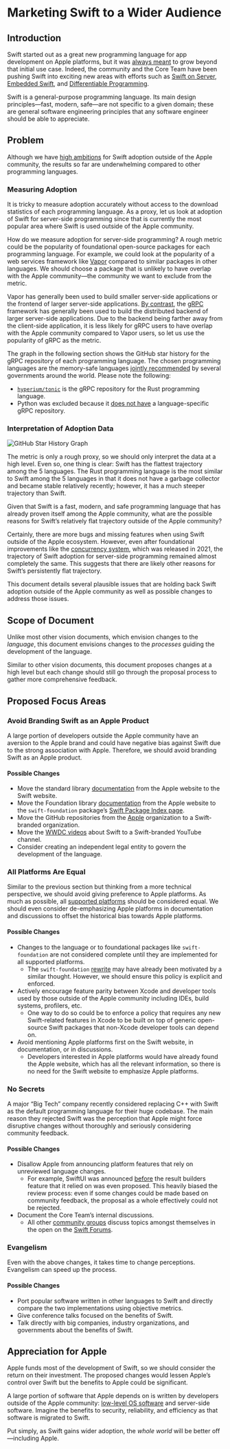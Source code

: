 # Marketing Swift to a Wider Audience

## Introduction

Swift started out as a great new programming language for app development on Apple platforms, but it was [always meant](https://oleb.net/blog/2017/06/chris-lattner-wwdc-swift-panel/#in-which-fields-would-you-like-to-see-swift-in-the-future) to grow beyond that initial use case. Indeed, the community and the Core Team have been pushing Swift into exciting new areas with efforts such as [Swift on Server](https://www.swift.org/documentation/server/), [Embedded Swift](embedded-swift.md), and [Differentiable Programming](https://github.com/apple/swift/blob/main/docs/DifferentiableProgramming.md).

Swift is a general-purpose programming language. Its main design principles—fast, modern, safe—are not specific to a given domain; these are general software engineering principles that any software engineer should be able to appreciate.

## Problem

Although we have [high ambitions](https://github.com/swiftlang/swift-evolution/assets/2100868/21c17356-5403-41f9-a850-050837643586) for Swift adoption outside of the Apple community, the results so far are underwhelming compared to other programming languages.

### Measuring Adoption

It is tricky to measure adoption accurately without access to the download statistics of each programming language. As a proxy, let us look at adoption of Swift for server-side programming since that is currently the most popular area where Swift is used outside of the Apple community.

How do we measure adoption for server-side programming? A rough metric could be the popularity of foundational open-source packages for each programming language. For example, we could look at the popularity of a web services framework like [Vapor](https://github.com/vapor/vapor/) compared to similar packages in other languages. We should choose a package that is unlikely to have overlap with the Apple community—the community we want to exclude from the metric.

Vapor has generally been used to build smaller server-side applications or the frontend of larger server-side applications. [By contrast](https://aws.amazon.com/compare/the-difference-between-grpc-and-rest/), the [gRPC](https://grpc.io) framework has generally been used to build the distributed backend of larger server-side applications. Due to the backend being farther away from the client-side application, it is less likely for gRPC users to have overlap with the Apple community compared to Vapor users, so let us use the popularity of gRPC as the metric.

The graph in the following section shows the GitHub star history for the gRPC repository of each programming language. The chosen programming languages are the memory-safe languages [jointly recommended](https://www.nsa.gov/Press-Room/Press-Releases-Statements/Press-Release-View/Article/3608324/us-and-international-partners-issue-recommendations-to-secure-software-products/) by several governments around the world. Please note the following:
- [`hyperium/tonic`](https://github.com/hyperium/tonic) is the gRPC repository for the Rust programming language.
- Python was excluded because it [does not have](https://github.com/grpc/grpc/tree/56b3686229e1c941ed5f9ef85a98ba0b52f3a953/src/python/grpcio) a language-specific gRPC repository.

### Interpretation of Adoption Data

![GitHub Star History Graph](marketing-swift-to-a-wider-audience-grpc-github-stars.svg)

The metric is only a rough proxy, so we should only interpret the data at a high level. Even so, one thing is clear: Swift has the flattest trajectory among the 5 languages. The Rust programming language is the most similar to Swift among the 5 languages in that it does not have a garbage collector and became stable relatively recently; however, it has a much steeper trajectory than Swift.

Given that Swift is a fast, modern, and safe programming language that has already proven itself among the Apple community, what are the possible reasons for Swift’s relatively flat trajectory outside of the Apple community?

Certainly, there are more bugs and missing features when using Swift outside of the Apple ecosystem. However, even after foundational improvements like the [concurrency system](https://docs.swift.org/swift-book/documentation/the-swift-programming-language/concurrency/), which was released in 2021, the trajectory of Swift adoption for server-side programming remained almost completely the same. This suggests that there are likely other reasons for Swift’s persistently flat trajectory.

This document details several plausible issues that are holding back Swift adoption outside of the Apple community as well as possible changes to address those issues.

## Scope of Document

Unlike most other vision documents, which envision changes to the *language*, this document envisions changes to the *processes* guiding the development of the language.

Similar to other vision documents, this document proposes changes at a high level but each change should still go through the proposal process to gather more comprehensive feedback.

## Proposed Focus Areas

### Avoid Branding Swift as an Apple Product

A large portion of developers outside the Apple community have an aversion to the Apple brand and could have negative bias against Swift due to the strong association with Apple. Therefore, we should avoid branding Swift as an Apple product.

#### Possible Changes

- Move the standard library [documentation](https://developer.apple.com/documentation/swift) from the Apple website to the Swift website.
- Move the Foundation library [documentation](https://developer.apple.com/documentation/foundation) from the Apple website to the `swift-foundation` package’s [Swift Package Index page](https://swiftpackageindex.com/apple/swift-foundation).
- Move the GitHub repositories from the [Apple](https://github.com/apple) organization to a Swift-branded organization.
- Move the [WWDC videos](https://developer.apple.com/videos/swift/) about Swift to a Swift-branded YouTube channel.
- Consider creating an independent legal entity to govern the development of the language.

### All Platforms Are Equal

Similar to the previous section but thinking from a more technical perspective, we should avoid giving preference to Apple platforms. As much as possible, all [supported platforms](https://www.swift.org/platform-support/) should be considered equal. We should even consider de-emphasizing Apple platforms in documentation and discussions to offset the historical bias towards Apple platforms.

#### Possible Changes

- Changes to the language or to foundational packages like `swift-foundation` are not considered complete until they are implemented for all supported platforms.
  - The `swift-foundation` [rewrite](https://www.swift.org/blog/future-of-foundation/) may have already been motivated by a similar thought. However, we should ensure this policy is explicit and enforced.
- Actively encourage feature parity between Xcode and developer tools used by those outside of the Apple community including IDEs, build systems, profilers, etc.
  - One way to do so could be to enforce a policy that requires any new Swift-related features in Xcode to be built on top of generic open-source Swift packages that non-Xcode developer tools can depend on.
- Avoid mentioning Apple platforms first on the Swift website, in documentation, or in discussions.
  - Developers interested in Apple platforms would have already found the Apple website, which has all the relevant information, so there is no need for the Swift website to emphasize Apple platforms.

### No Secrets

A major “Big Tech” company recently considered replacing C++ with Swift as the default programming language for their huge codebase. The main reason they rejected Swift was the perception that Apple might force disruptive changes without thoroughly and seriously considering community feedback.

#### Possible Changes

- Disallow Apple from announcing platform features that rely on unreviewed language changes.
  - For example, SwiftUI was announced [before](https://forums.swift.org/t/important-evolution-discussion-of-the-new-dsl-feature-behind-swiftui/25168) the result builders feature that it relied on was even proposed. This heavily biased the review process: even if some changes could be made based on community feedback, the proposal as a whole effectively could not be rejected.
- Document the Core Team’s internal discussions.
  - All other [community groups](https://www.swift.org/community/#community-structure) discuss topics amongst themselves in the open on the [Swift Forums](https://forums.swift.org).

### Evangelism

Even with the above changes, it takes time to change perceptions. Evangelism can speed up the process.

#### Possible Changes

- Port popular software written in other languages to Swift and directly compare the two implementations using objective metrics.
- Give conference talks focused on the benefits of Swift.
- Talk directly with big companies, industry organizations, and governments about the benefits of Swift.

## Appreciation for Apple

Apple funds most of the development of Swift, so we should consider the return on their investment. The proposed changes would lessen Apple’s control over Swift but the benefits to Apple could be significant.

A large portion of software that Apple depends on is written by developers outside of the Apple community: [low-level OS software](https://github.com/apple-oss-distributions) and server-side software. Imagine the benefits to security, reliability, and efficiency as that software is migrated to Swift.

Put simply, as Swift gains wider adoption, the *whole world* will be better off—including Apple.
